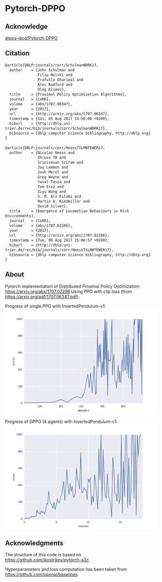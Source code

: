# Pytorch-DPPO

## Acknowledge
[alexis-jacq/Pytorch-DPPO](https://github.com/alexis-jacq/Pytorch-DPPO)

## Citation
```
@article{DBLP:journals/corr/SchulmanWDRK17,
  author    = {John Schulman and
               Filip Wolski and
               Prafulla Dhariwal and
               Alec Radford and
               Oleg Klimov},
  title     = {Proximal Policy Optimization Algorithms},
  journal   = {CoRR},
  volume    = {abs/1707.06347},
  year      = {2017},
  url       = {http://arxiv.org/abs/1707.06347},
  timestamp = {Sat, 05 Aug 2017 14:56:06 +0200},
  biburl    = {http://dblp.uni-trier.de/rec/bib/journals/corr/SchulmanWDRK17},
  bibsource = {dblp computer science bibliography, http://dblp.org}
}

@article{DBLP:journals/corr/HeessTSLMWTEWER17,
  author    = {Nicolas Heess and
               Dhruva TB and
               Srinivasan Sriram and
               Jay Lemmon and
               Josh Merel and
               Greg Wayne and
               Yuval Tassa and
               Tom Erez and
               Ziyu Wang and
               S. M. Ali Eslami and
               Martin A. Riedmiller and
               David Silver},
  title     = {Emergence of Locomotion Behaviours in Rich Environments},
  journal   = {CoRR},
  volume    = {abs/1707.02286},
  year      = {2017},
  url       = {http://arxiv.org/abs/1707.02286},
  timestamp = {Tue, 08 Aug 2017 15:06:57 +0200},
  biburl    = {http://dblp.uni-trier.de/rec/bib/journals/corr/HeessTSLMWTEWER17},
  bibsource = {dblp computer science bibliography, http://dblp.org}
}
```

## About
Pytorch implementation of Distributed Proximal Policy Optimization: https://arxiv.org/abs/1707.02286
Using PPO with clip loss (from https://arxiv.org/pdf/1707.06347.pdf).

Progress of single PPO with InvertedPendulum-v1:
![epoch_1900](figs/invpend_ppo.png)

Progress of DPPO (4 agents) with InvertedPendulum-v1:
![epoch_1900](figs/invpend_dppo.png)

## Acknowledgments
The structure of this code is based on https://github.com/ikostrikov/pytorch-a3c.

Hyperparameters and loss computation has been taken from https://github.com/openai/baselines
